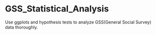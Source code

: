 # GSS_Statistical_Analysis
Use ggplots and hypothesis tests to analyze GSS(General Social Survey) data thoroughly.
